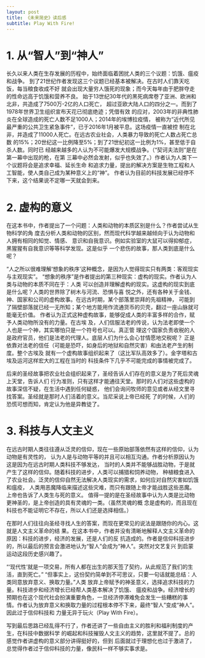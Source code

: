 ```yaml
---
layout: post
title: 《未来简史》读后感
subtitle: Play With Fire!
---
```


# 1. 从“智人”到“神人”

长久以来人类在生存发展的历程中，始终面临着困扰人类的三个议题：饥饿、瘟疫和战争。
到了21世纪作者发现这三个议题已经基本被解决。在古时人们靠天吃饭，每当粮食收成不好
就会出现大量穷人饿死的现象；而今天每年由于肥胖夺走的性命远高于饥饿和营养不良。
始于13世纪30年代的黑死病席卷了亚洲、欧洲和北非，共造成了7500万-2亿的人口死亡，
超过亚欧大陆人口的四分之一。而到了1978年世界卫生组织宣布天花已彻底绝迹；凭借有效
的应对，2003年的非典性肺炎在全球造成的死亡人数不足1000人；2014年的埃博拉疫情，
被称为“近代所见最严重的公共卫生紧急事件”，已于2016年1月被平息。这场疫情一直被控
制在北非，并造成了11000人死亡。在远古农业社会，人类暴力导致的死亡人数占死亡总数
的15%；20世纪这一比例降至5%；到了21世纪初这一比例为1%，甚至低于自杀人数。同时已
经越来越多的人认为不可能爆发大规模战争。（“契诃夫法则”是在第一幕中出现的枪，在第
三幕中必然会发射，似乎也失效了。）作者认为人类下一个议题将会是追求幸福、延长生命
和追求力量，提出的解决方案是生物工程和人工智能，使人类自己成为某种意义上的“神”。
作者认为目前的科技发展已经停不下来，这个结果说不定哪一天就会到来。

# 2. 虚构的意义

在这本书中，作者提出了一个问题：人类和动物的本质区别是什么？作者尝试从生物科学的角
度去分析人类和动物的区别，然而现代科学越来越倾向于认为动物和人拥有相同的知觉、情感、
意识和自我意识。例如实验室的大鼠可以得抑郁症，黑猩猩有自我意识等等科学发现。这是似乎
一个悲伤的故事，那人类到底是什么呢？

“人之所以很难理解‘想象的秩序’这种概念，是因为人觉得现实只有两类：客观现实与主观现实”。
“想象的秩序”是作者提出的第三种现实：虚构的现实。作者认为人类与动物的本质不同在于：人类
可以创造并理解虚构的现实。这虚构的现实到底是什么呢？人类的世界除了树木与河流、恐惧与喜
悦之外，还有各种关于金钱、神、国家和公司的虚构故事。在远古时期，某个部落里崇拜的先祖精神，
可能到了隔壁部落就已经一无所知；某个地方能用作流通货币的贝壳，翻过一座山脉就可能毫无价值。
作者认为正式这种虚构故事，能够促成人类的丰富多样的合作，赋予人类动物所没有的力量。在古埃
及，人们信服法老的传说，认为法老即使一个人也是一个神，其实哪怕只是一个符号也可以。真正管
理这个国家负责收税的人是政府官员，他们是法老的代理人。底层人们为什么会心甘情愿地交税呢？
正是依靠对法老的信任（可能是恐吓，如身后的地狱和自然灾害）和由法老产生的制度。整个古埃及
就有一个虚构故事组织起来了（这比军队高效多了）。金字塔和古埃及运河这样宏大的工程在当时的
科技条件下几乎不可能完成的事情被完成了。

后来的圣经故事把农业社会组织起来了，圣经告诉人们存在的意义是为了死后灵魂上天堂，告诉人们
行为准则，只有这样才能通往天堂。那时的人们对这些虚构的故事深信不疑，在生活中遇到任何疑惑，
他们会询问牧师的意见或者从经文里寻找答案。圣经就是那时人们活着的意义。当尼采说上帝已经死
了的时候，人们的恐慌可想而知，肯定认为他是异教徒了。

# 3. 科技与人文主义

在远古时期人类往往遵从泛灵的信仰，现在一些原始部落依然有这样的信仰，认为动物是有灵性的，
认为人是与动物平等的并且可以相互沟通。作者分析原因认为这是因为在远古时期人类科技不够发达，
当时的人类并不能够战胜动物，于是就产生了这样的信仰。随着科技的进步，人类可以捕猎和饲养动物，
种植粮食进入了农业社会。泛灵的信仰自然无法解决人类现实的需求，如何应对自然灾害如饥饿和瘟疫，
人类用恶魔降临来描述这些灾难，而只有跟随上帝才能战胜这些恶魔。上帝也告诉了人类生与死的意义。
值得一提的是在圣经故事中认为人类是比动物更神圣的，是上帝创造的具有灵魂的一类。（虽然灵魂的概
念是虚构的，而且现在科技也不能证明它不存在，所以人们还是选择相信。）

在那时人们往往向圣经寻找人生的答案，而现在更常见的说法是跟随你的内心。这就是人文主义革命的结
果。在这本书中，作者并没有清晰地解释人文主义革命的原因：科技的进步，经济的发展，还是人们的反
抗造成的。作者是信仰科技进步的，所以最后的预言会激进地认为“智人”会成为“神人”。突然对文艺复兴
到启蒙运动这段历史感兴趣了。

“‘现代性’就是一项交易，所有人都在出生的那天签了契约，从此规范了我们的生活，直到死亡。”
“但事实上，这份契约简单到不可思议，只要一句话就能总结：人类同意放弃意义、换取力量。”人类
放弃上帝赋予的神圣意义，选择追求科技的力量。科技进步和经济增长已经帮人类基本解决了饥饿、
瘟疫和战争。经济增长的预期也在这个现代社会扮演重要角色，一旦经济停滞难免会发生一些糟糕的事
情。作者认为放弃意义和换取力量的过程根本停不下来，最终“智人”变成“神人”。因此过于信仰科技和
力量无异于玩火（Play With Fire）。

写到最后思路已经乱得不行了，作者还讲了一些自由主义的胜利和福利制度的产生，在科技中数据科学
的崛起和科技摧毁人文主义的趋势，这里就不提了。总的感觉作者讲虚构的意义部分讲得挺好的，但到
后面就过于理想化也过于激进了，总觉得作者过于信仰科技的力量，像民科一样不够实事求是。
